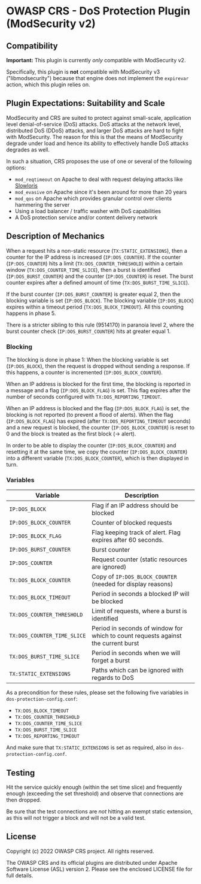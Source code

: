 # OWASP CRS - DoS Protection Plugin (ModSecurity v2)

## Compatibility

**Important:** This plugin is currently *only* compatible with ModSecurity v2.

Specifically, this plugin is **not** compatible with ModSecurity v3 ("libmodsecurity") because that engine does not implement the `expirevar` action, which this plugin relies on.

## Plugin Expectations: Suitability and Scale

ModSecurity and CRS are suited to protect against small-scale, application level denial-of-service (DoS) attacks. DoS attacks at the network level, distributed DoS (DDoS) attacks, and larger DoS attacks are hard to fight with ModSecurity. The reason for this is that the means of ModSecurity degrade under load and hence its ability to effectively handle DoS attacks degrades as well.

In such a situation, CRS proposes the use of one or several of the following options:

- `mod_reqtimeout` on Apache to deal with request delaying attacks like [Slowloris](https://en.wikipedia.org/wiki/Slowloris_(computer_security))
- `mod_evasive` on Apache since it's been around for more than 20 years
- `mod_qos` on Apache which provides granular control over clients hammering the server
- Using a load balancer / traffic washer with DoS capabilities
- A DoS protection service and/or content delivery network

## Description of Mechanics

When a request hits a non-static resource (`TX:STATIC_EXTENSIONS`), then a counter for the IP address is increased (`IP:DOS_COUNTER`). If the counter (`IP:DOS_COUNTER`) hits a limit (`TX:DOS_COUNTER_THRESHOLD`) within a certain window (`TX:DOS_COUNTER_TIME_SLICE`), then a burst is identified (`IP:DOS_BURST_COUNTER`) and the counter (`IP:DOS_COUNTER`) is reset. The burst counter expires after a defined amount of time (`TX:DOS_BURST_TIME_SLICE`).

If the burst counter (`IP:DOS_BURST_COUNTER`) is greater equal 2, then the blocking variable is set (`IP:DOS_BLOCK`). The blocking variable (`IP:DOS_BLOCK`) expires within a timeout period (`TX:DOS_BLOCK_TIMEOUT`). All this counting happens in phase 5.

There is a stricter sibling to this rule (9514170) in paranoia level 2, where the burst counter check (`IP:DOS_BURST_COUNTER`) hits at greater equal 1.

### Blocking

The blocking is done in phase 1: When the blocking variable is set (`IP:DOS_BLOCK`), then the request is dropped without sending a response. If this happens, a counter is incremented (`IP:DOS_BLOCK_COUNTER`).

When an IP address is blocked for the first time, the blocking is reported in a message and a flag (`IP:DOS_BLOCK_FLAG`) is set. This flag expires after the number of seconds configured with `TX:DOS_REPORTING_TIMEOUT`.

When an IP address is blocked and the flag (`IP:DOS_BLOCK_FLAG`) is set, the blocking is not reported (to prevent a flood of alerts). When the flag (`IP:DOS_BLOCK_FLAG`) has expired (after `TX:DOS_REPORTING_TIMEOUT` seconds) and a new request is blocked, the counter (`IP:DOS_BLOCK_COUNTER`) is reset to 0 and the block is treated as the first block (-> alert).

In order to be able to display the counter (`IP:DOS_BLOCK_COUNTER`) and resetting it at the same time, we copy the counter (`IP:DOS_BLOCK_COUNTER`) into a different variable (`TX:DOS_BLOCK_COUNTER`), which is then displayed in turn.

### Variables

| Variable                   | Description                                                                          |
| -------------------------- | ------------------------------------------------------------------------------------ |
| `IP:DOS_BLOCK`             | Flag if an IP address should be blocked                                              |
| `IP:DOS_BLOCK_COUNTER`     | Counter of blocked requests                                                          |
| `IP:DOS_BLOCK_FLAG`        | Flag keeping track of alert. Flag expires after 60 seconds.                          |
| `IP:DOS_BURST_COUNTER`     | Burst counter                                                                        |
| `IP:DOS_COUNTER`           | Request counter (static resources are ignored)                                       |
| `TX:DOS_BLOCK_COUNTER`     | Copy of `IP:DOS_BLOCK_COUNTER` (needed for display reasons)                          |
| `TX:DOS_BLOCK_TIMEOUT`     | Period in seconds a blocked IP will be blocked                                       |
| `TX:DOS_COUNTER_THRESHOLD` | Limit of requests, where a burst is identified                                       |
| `TX:DOS_COUNTER_TIME_SLICE`| Period in seconds of window for which to count requests against the current burst    |
| `TX:DOS_BURST_TIME_SLICE`  | Period in seconds when we will forget a burst                                        |
| `TX:STATIC_EXTENSIONS`     | Paths which can be ignored with regards to DoS                                       |

As a precondition for these rules, please set the following five variables in `dos-protection-config.conf`:

- `TX:DOS_BLOCK_TIMEOUT`
- `TX:DOS_COUNTER_THRESHOLD`
- `TX:DOS_COUNTER_TIME_SLICE`
- `TX:DOS_BURST_TIME_SLICE`
- `TX:DOS_REPORTING_TIMEOUT`

And make sure that `TX:STATIC_EXTENSIONS` is set as required, also in `dos-protection-config.conf`.

## Testing

Hit the service quickly enough (within the set time slice) and frequently enough (exceeding the set threshold) and observe that connections are then dropped.

Be sure that the test connections are _not_ hitting an exempt static extension, as this will not trigger a block and will not be a valid test.

## License

Copyright (c) 2022 OWASP CRS project. All rights reserved.

The OWASP CRS and its official plugins are distributed under Apache Software License (ASL) version 2. Please see the enclosed LICENSE file for full details.

